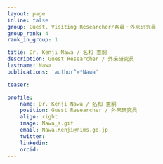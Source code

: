 ```yaml
---
layout: page
inline: false
group: Guest, Visiting Researcher/客員・外来研究員
group_rank: 4
rank_in_group: 1

title: Dr. Kenji Nawa / 名和 憲嗣
description: Guest Researcher / 外来研究員
lastname: Nawa
publications: 'author^=*Nawa'

teaser: 

profile:
    name: Dr. Kenji Nawa / 名和 憲嗣
    position: Guest Researcher / 外来研究員
    align: right
    image: Nawa_s.gif
    email: Nawa.Kenji@nims.go.jp
    twitter: 
    linkedin: 
    orcid: 
---
```


